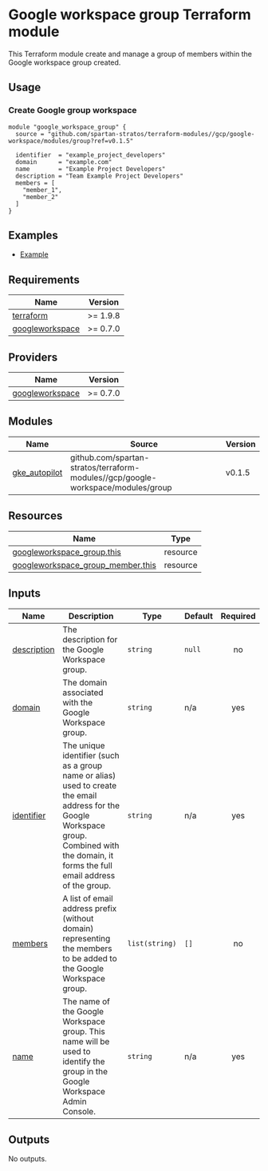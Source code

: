 # Google workspace group Terraform module

This Terraform module create and manage a group of members within the Google workspace group created.

## Usage

### Create Google group workspace

```hcl
module "google_workspace_group" {
  source = "github.com/spartan-stratos/terraform-modules//gcp/google-workspace/modules/group?ref=v0.1.5"

  identifier  = "example_project_developers"
  domain      = "example.com"
  name        = "Example Project Developers"
  description = "Team Example Project Developers"
  members = [
    "member_1",
    "member_2"
  ]
}
```

## Examples

- [Example](./examples/complete/)

<!-- BEGIN_TF_DOCS -->

## Requirements

| Name                                                                                        | Version   |
|---------------------------------------------------------------------------------------------|-----------|
| <a name="requirement_terraform"></a> [terraform](#requirement\_terraform)                   | \>= 1.9.8 |
| <a name="requirement_googleworkspace"></a> [googleworkspace](#requirement\_googleworkspace) | \>= 0.7.0 |

## Providers

| Name                                                                                  | Version   |
|---------------------------------------------------------------------------------------|-----------|
| <a name="provider_googleworkspace"></a> [googleworkspace](#provider\_googleworkspace) | \>= 0.7.0 |

## Modules

| Name                                                                          | Source                                                                           | Version |
|-------------------------------------------------------------------------------|----------------------------------------------------------------------------------|---------|
| <a name="module_gke_autopilot"></a> [gke\_autopilot](#module\_gke\_autopilot) | github.com/spartan-stratos/terraform-modules//gcp/google-workspace/modules/group | v0.1.5  |

## Resources

| Name                                                                                                                                      | Type     |
|-------------------------------------------------------------------------------------------------------------------------------------------|----------|
| [googleworkspace_group.this](https://registry.terraform.io/providers/hashicorp/googleworkspace/latest/docs/resources/group)               | resource |
| [googleworkspace_group_member.this](https://registry.terraform.io/providers/hashicorp/googleworkspace/latest/docs/resources/group_member) | resource |

## Inputs

| Name                                                                | Description                                                                                                                                                                                    | Type           | Default | Required |
|---------------------------------------------------------------------|------------------------------------------------------------------------------------------------------------------------------------------------------------------------------------------------|----------------|---------|:--------:|
| <a name="input_description"></a> [description](#input\_description) | The description for the Google Workspace group.                                                                                                                                                | `string`       | `null`  |    no    |
| <a name="input_domain"></a> [domain](#input\_domain)                | The domain associated with the Google Workspace group.                                                                                                                                         | `string`       | n/a     |   yes    |
| <a name="input_identifier"></a> [identifier](#input\_identifier)    | The unique identifier (such as a group name or alias) used to create the email address for the Google Workspace group. Combined with the domain, it forms the full email address of the group. | `string`       | n/a     |   yes    |
| <a name="input_members"></a> [members](#input\_members)             | A list of email address prefix (without domain) representing the members to be added to the Google Workspace group.                                                                            | `list(string)` | `[]`    |    no    |
| <a name="input_name"></a> [name](#input\_name)                      | The name of the Google Workspace group. This name will be used to identify the group in the Google Workspace Admin Console.                                                                    | `string`       | n/a     |   yes    |

## Outputs

No outputs.
<!-- END_TF_DOCS -->
